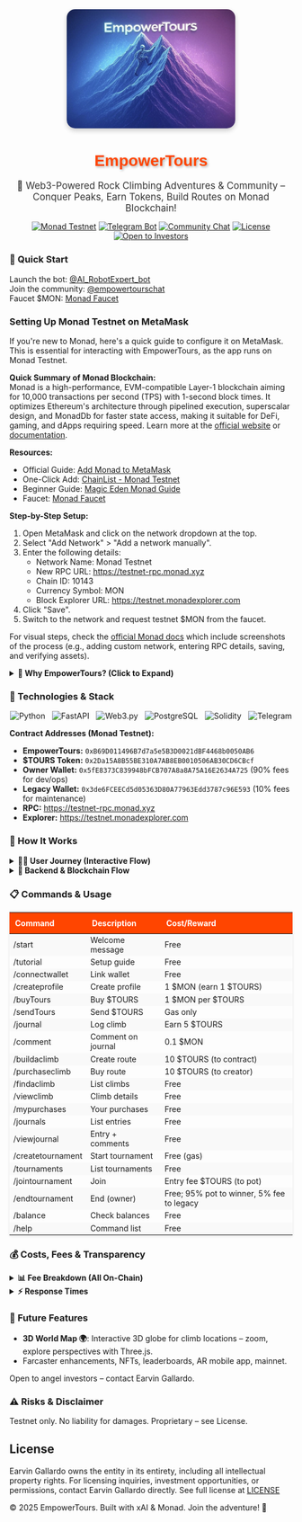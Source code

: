 <div align="center">
  <img src="https://raw.githubusercontent.com/EmpowerTours/version1/main/public/IMG_3466.jpg" alt="EmpowerTours Logo" width="300" style="border-radius: 15px; box-shadow: 0 4px 8px rgba(0,0,0,0.2);">
  <h1 style="color: #FF4500; font-family: 'Arial Black', sans-serif; text-shadow: 2px 2px 4px rgba(0,0,0,0.3);">EmpowerTours</h1>
  <p style="font-size: 1.2em; color: #333; max-width: 800px; margin: 0 auto;">🧗 Web3-Powered Rock Climbing Adventures & Community – Conquer Peaks, Earn Tokens, Build Routes on Monad Blockchain!</p>
  
  [![Monad Testnet](https://img.shields.io/badge/Blockchain-Monad%20Testnet-orange?style=for-the-badge&logo=ethereum)](https://monad.xyz)
  [![Telegram Bot](https://img.shields.io/badge/Telegram-Bot-blue?style=for-the-badge&logo=telegram)](https://t.me/empowertoursbot)
  [![Community Chat](https://img.shields.io/badge/Chat-Join%20Now-green?style=for-the-badge&logo=telegram)](https://t.me/empowertourschat)
  [![License](https://img.shields.io/badge/License-Proprietary-red?style=for-the-badge)](LICENSE)
  [![Open to Investors](https://img.shields.io/badge/Invest-Open%20to%20Angels-yellow?style=for-the-badge&logo=bitcoin)](mailto:earvin.gallardo@csecsystems.com)

</div>
<div id="google_translate_element" style="float: right; margin-top: -50px; margin-right: 20px;"></div>
<script type="text/javascript">
function googleTranslateElementInit() {
  new google.translate.TranslateElement({
    pageLanguage: 'en',
    includedLanguages: 'es,fr,de,zh-CN,ar,pt,ru,ja,it,ko',
    layout: google.translate.TranslateElement.InlineLayout.SIMPLE
  }, 'google_translate_element');
}
</script>
<script type="text/javascript" src="https://translate.google.com/translate_a/element.js?cb=googleTranslateElementInit"></script>
<style>
  .goog-te-banner-frame { display: none !important; }
  .goog-te-gadget { font-size: 0px !important; }
  .goog-te-combo { margin: 0px !important; }
  .skiptranslate { display: none !important; }
  body { top: 0px !important; }
</style>

### 🚀 Quick Start
Launch the bot: [@AI_RobotExpert_bot](https://t.me/AI_RobotExpert_bot)  
Join the community: [@empowertourschat](https://t.me/empowertourschat)  
Faucet $MON: [Monad Faucet](https://testnet.monad.xyz/faucet)  

### Setting Up Monad Testnet on MetaMask
If you're new to Monad, here's a quick guide to configure it on MetaMask. This is essential for interacting with EmpowerTours, as the app runs on Monad Testnet.

**Quick Summary of Monad Blockchain:**  
Monad is a high-performance, EVM-compatible Layer-1 blockchain aiming for 10,000 transactions per second (TPS) with 1-second block times. It optimizes Ethereum's architecture through pipelined execution, superscalar design, and MonadDb for faster state access, making it suitable for DeFi, gaming, and dApps requiring speed. Learn more at the [official website](https://monad.xyz) or [documentation](https://docs.monad.xyz).

**Resources:**  
- Official Guide: [Add Monad to MetaMask](https://docs.monad.xyz/guides/add-monad-to-wallet/metamask)  
- One-Click Add: [ChainList - Monad Testnet](https://chainlist.org/chain/10143)  
- Beginner Guide: [Magic Eden Monad Guide](https://help.magiceden.io/en/articles/10583721-introducing-monad-on-magic-eden-a-beginner-s-guide)  
- Faucet: [Monad Faucet](https://testnet.monad.xyz/faucet)  

**Step-by-Step Setup:**  
1. Open MetaMask and click on the network dropdown at the top.  
2. Select "Add Network" > "Add a network manually".  
3. Enter the following details:  
   - Network Name: Monad Testnet  
   - New RPC URL: https://testnet-rpc.monad.xyz  
   - Chain ID: 10143  
   - Currency Symbol: MON  
   - Block Explorer URL: https://testnet.monadexplorer.com  
4. Click "Save".  
5. Switch to the network and request testnet $MON from the faucet.  

For visual steps, check the [official Monad docs](https://docs.monad.xyz/guides/add-monad-to-wallet/metamask) which include screenshots of the process (e.g., adding custom network, entering RPC details, saving, and verifying assets).

<details>
<summary><b>🌟 Why EmpowerTours? (Click to Expand)</b></summary>
<div style="background-color: #f9f9f9; padding: 15px; border-radius: 10px; box-shadow: 0 2px 4px rgba(0,0,0,0.1);">

- **Journal Climbs 🗒️**: Log ascents with photos, GPS, notes – earn 5 $TOURS per entry!
- **Build & Buy Routes 🪨**: Create/share custom climbs (10 $TOURS cost to contract) or purchase (10 $TOURS to creator).
- **Tournaments 🏆**: Compete for $TOURS pots – entry fees build the prize!
- **Web3 Incentives 💰**: Transparent fees, on-chain events, Monad speed.
- **Community Vibes 👥**: Telegram chat for tips, meets, collabs.

</div>
</details>

### 🔧 Technologies & Stack
<div style="display: flex; justify-content: space-around; flex-wrap: wrap; gap: 10px;">
  <img src="https://img.shields.io/badge/Python-3.12-blue?style=flat-square&logo=python" alt="Python">
  <img src="https://img.shields.io/badge/FastAPI-0.100-green?style=flat-square&logo=fastapi" alt="FastAPI">
  <img src="https://img.shields.io/badge/Web3.py-6.0-orange?style=flat-square&logo=ethereum" alt="Web3.py">
  <img src="https://img.shields.io/badge/PostgreSQL-15-blue?style=flat-square&logo=postgresql" alt="PostgreSQL">
  <img src="https://img.shields.io/badge/Solidity-0.8-black?style=flat-square&logo=solidity" alt="Solidity">
  <img src="https://img.shields.io/badge/Telegram-Bot_API-cyan?style=flat-square&logo=telegram" alt="Telegram">
</div>

**Contract Addresses (Monad Testnet):**
- **EmpowerTours:** `0xB69D011496B7d7a5e5B3D0021dBF4468b0050AB6`
- **$TOURS Token:** `0x2Da15A8B55BE310A7AB8EB0010506AB30CD6CBcf` 
- **Owner Wallet:** `0x5fE8373C839948bFCB707A8a8A75A16E2634A725` (90% fees for dev/ops)
- **Legacy Wallet:** `0x3de6FCEECd5d05363D80A77963Edd3787c96E593` (10% fees for maintenance)
- **RPC:** https://testnet-rpc.monad.xyz
- **Explorer:** https://testnet.monadexplorer.com

### 📖 How It Works
<details>
<summary><b>🧑‍💻 User Journey (Interactive Flow)</b></summary>
<ol style="list-style-type: none; padding: 0;">
  <li style="background: linear-gradient(to right, #FF4500, #FFA500); color: white; padding: 10px; margin: 5px 0; border-radius: 5px;">/start – Welcome & join chat 🏞️</li>
  <li style="background: linear-gradient(to right, #FF4500, #FFA500); color: white; padding: 10px; margin: 5px 0; border-radius: 5px;">/connectwallet – Link MetaMask (Chain ID 10143)</li>
  <li style="background: linear-gradient(to right, #FF4500, #FFA500); color: white; padding: 10px; margin: 5px 0; border-radius: 5px;">/createprofile – Sign tx (1 $MON fee, earn 1 $TOURS)</li>
  <li style="background: linear-gradient(to right, #FF4500, #FFA500); color: white; padding: 10px; margin: 5px 0; border-radius: 5px;">Explore: /journal, /buildaclimb, /purchaseclimb...</li>
  <li style="background: linear-gradient(to right, #FF4500, #FFA500); color: white; padding: 10px; margin: 5px 0; border-radius: 5px;">Tournaments: Create/Join/End for $TOURS pots</li>
</ol>
</details>

<details>
<summary><b>🔗 Backend & Blockchain Flow</b></summary>
- **Bot:** Processes commands, builds unsigned tx.
- **API:** Handles wallet/tx submission.
- **DB:** Sessions, pendings (expires 30min).
- **Monitoring:** Events polled every 30s; notifies chat/users.
- **Fees in Tournaments:** 100% of entry fees ($TOURS) go to pot; on end, 5% fee to legacy wallet (maintenance), 95% to winner.
</details>

### 📋 Commands & Usage
<table style="width:100%; border-collapse: collapse; box-shadow: 0 2px 4px rgba(0,0,0,0.1);">
  <thead>
    <tr style="background-color: #FF4500; color: white;">
      <th style="padding: 10px; text-align: left;">Command</th>
      <th style="padding: 10px; text-align: left;">Description</th>
      <th style="padding: 10px; text-align: left;">Cost/Reward</th>
    </tr>
  </thead>
  <tbody>
    <tr style="background-color: #f9f9f9;">
      <td>/start</td>
      <td>Welcome message</td>
      <td>Free</td>
    </tr>
    <tr>
      <td>/tutorial</td>
      <td>Setup guide</td>
      <td>Free</td>
    </tr>
    <tr style="background-color: #f9f9f9;">
      <td>/connectwallet</td>
      <td>Link wallet</td>
      <td>Free</td>
    </tr>
    <tr>
      <td>/createprofile</td>
      <td>Create profile</td>
      <td>1 $MON (earn 1 $TOURS)</td>
    </tr>
    <tr style="background-color: #f9f9f9;">
      <td>/buyTours <amount></td>
      <td>Buy $TOURS</td>
      <td>1 $MON per $TOURS</td>
    </tr>
    <tr>
      <td>/sendTours <recipient> <amount></td>
      <td>Send $TOURS</td>
      <td>Gas only</td>
    </tr>
    <tr style="background-color: #f9f9f9;">
      <td>/journal <entry></td>
      <td>Log climb</td>
      <td>Earn 5 $TOURS</td>
    </tr>
    <tr>
      <td>/comment <id> <comment></td>
      <td>Comment on journal</td>
      <td>0.1 $MON</td>
    </tr>
    <tr style="background-color: #f9f9f9;">
      <td>/buildaclimb <name> <difficulty></td>
      <td>Create route</td>
      <td>10 $TOURS (to contract)</td>
    </tr>
    <tr>
      <td>/purchaseclimb <id></td>
      <td>Buy route</td>
      <td>10 $TOURS (to creator)</td>
    </tr>
    <tr style="background-color: #f9f9f9;">
      <td>/findaclimb</td>
      <td>List climbs</td>
      <td>Free</td>
    </tr>
    <tr>
      <td>/viewclimb <id></td>
      <td>Climb details</td>
      <td>Free</td>
    </tr>
    <tr style="background-color: #f9f9f9;">
      <td>/mypurchases</td>
      <td>Your purchases</td>
      <td>Free</td>
    </tr>
    <tr>
      <td>/journals</td>
      <td>List entries</td>
      <td>Free</td>
    </tr>
    <tr style="background-color: #f9f9f9;">
      <td>/viewjournal <id></td>
      <td>Entry + comments</td>
      <td>Free</td>
    </tr>
    <tr>
      <td>/createtournament <fee></td>
      <td>Start tournament</td>
      <td>Free (gas)</td>
    </tr>
    <tr style="background-color: #f9f9f9;">
      <td>/tournaments</td>
      <td>List tournaments</td>
      <td>Free</td>
    </tr>
    <tr>
      <td>/jointournament <id></td>
      <td>Join</td>
      <td>Entry fee $TOURS (to pot)</td>
    </tr>
    <tr style="background-color: #f9f9f9;">
      <td>/endtournament <id> <winner></td>
      <td>End (owner)</td>
      <td>Free; 95% pot to winner, 5% fee to legacy</td>
    </tr>
    <tr>
      <td>/balance</td>
      <td>Check balances</td>
      <td>Free</td>
    </tr>
    <tr style="background-color: #f9f9f9;">
      <td>/help</td>
      <td>Command list</td>
      <td>Free</td>
    </tr>
  </tbody>
</table>

### 💰 Costs, Fees & Transparency
<details>
<summary><b>📊 Fee Breakdown (All On-Chain)</b></summary>
<ul>
  <li><b>Profiles/Comments/Buy $TOURS:</b> 90% to OWNER_ADDRESS (dev/ops), 10% to LEGACY_ADDRESS (maintenance).</li>
  <li><b>Build Climbs:</b> 10 $TOURS to contract (for platform/rewards).</li>
  <li><b>Purchase Climbs:</b> 100% (10 $TOURS) to creator.</li>
  <li><b>Tournaments:</b> 100% entry fees ($TOURS) to pot; on end, 5% fee to legacy wallet (maintenance), 95% to winner.</li>
  <li><b>Rewards:</b> From contract pool (prefunded).</li>
  <li><b>Gas:</b> ~0.001-0.01 $MON/tx.</li>
  <li><b>Audit:</b> Explorer links; events for all actions.</li>
</ul>
</details>

<details>
<summary><b>⚡ Response Times</b></summary>
- Commands: 1-5s
- Tx Confirm: 1-10s (Monad)
- Events: ~30s poll
- Overall: <10s typical
</details>

### 🔮 Future Features
- **3D World Map 🌍**: Interactive 3D globe for climb locations – zoom, explore perspectives with Three.js.
- Farcaster enhancements, NFTs, leaderboards, AR mobile app, mainnet.

Open to angel investors – contact Earvin Gallardo.

### ⚠️ Risks & Disclaimer
Testnet only. No liability for damages. Proprietary – see License.

## License

Earvin Gallardo owns the entity in its entirety, including all intellectual property rights. For licensing inquiries, investment opportunities, or permissions, contact Earvin Gallardo directly.
See full license at [LICENSE](https://github.com/EmpowerTours/version1/blob/main/LICENSE)

© 2025 EmpowerTours. Built with xAI & Monad. Join the adventure! 🧗